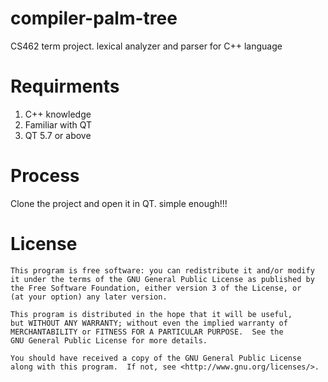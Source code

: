 # compiler-palm-tree
CS462 term project. lexical analyzer and parser for C++ language<br>
# Requirments<br>
1. C++ knowledge<br>
2. Familiar with QT<br>
3. QT 5.7 or above<br>

# Process<br>
Clone the project and open it in QT. simple enough!!!
# License
    This program is free software: you can redistribute it and/or modify
    it under the terms of the GNU General Public License as published by
    the Free Software Foundation, either version 3 of the License, or
    (at your option) any later version.

    This program is distributed in the hope that it will be useful,
    but WITHOUT ANY WARRANTY; without even the implied warranty of
    MERCHANTABILITY or FITNESS FOR A PARTICULAR PURPOSE.  See the
    GNU General Public License for more details.

    You should have received a copy of the GNU General Public License
    along with this program.  If not, see <http://www.gnu.org/licenses/>.

